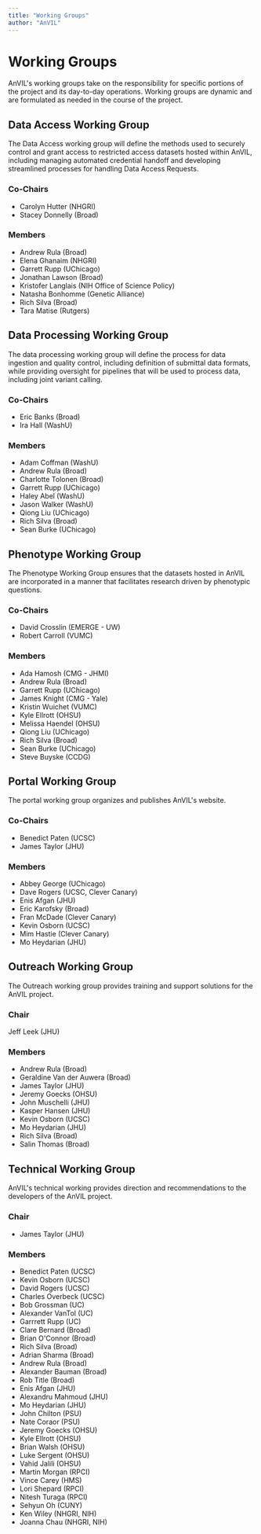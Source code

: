 ```yaml
---
title: "Working Groups"
author: "AnVIL"
---
```


# Working Groups

<hero small>AnVIL's working groups take on the responsibility for specific portions of the project and its day-to-day operations. Working groups are dynamic and are formulated as needed in the course of the project.</hero>

## Data Access Working Group
The Data Access working group will define the methods used to securely control and grant access to restricted access datasets hosted within AnVIL, including managing automated credential handoff and developing streamlined processes for handling Data Access Requests.

### Co-Chairs
- Carolyn Hutter (NHGRI)
- Stacey Donnelly (Broad)

### Members
- Andrew Rula (Broad)
- Elena Ghanaim (NHGRI)
- Garrett Rupp (UChicago)
- Jonathan Lawson (Broad)
- Kristofer Langlais (NIH Office of Science Policy)
- Natasha Bonhomme (Genetic Alliance)
- Rich Silva (Broad)
- Tara Matise (Rutgers)

## Data Processing Working Group
The data processing working group will define the process for data ingestion and quality control, including definition of submittal data formats, while providing oversight for pipelines that will be used to process data, including joint variant calling.

### Co-Chairs
- Eric Banks (Broad)
- Ira Hall (WashU)

### Members
- Adam Coffman (WashU)
- Andrew Rula (Broad)
- Charlotte Tolonen (Broad)
- Garrett Rupp (UChicago)
- Haley Abel (WashU)
- Jason Walker (WashU)
- Qiong Liu (UChicago)
- Rich Silva (Broad)
- Sean Burke (UChicago)

## Phenotype Working Group
The Phenotype Working Group ensures that the datasets hosted in AnVIL are incorporated in a manner that facilitates research driven by phenotypic questions.

### Co-Chairs
- David Crosslin (EMERGE - UW)
- Robert Carroll (VUMC)

### Members
- Ada Hamosh (CMG - JHMI)
- Andrew Rula (Broad)
- Garrett Rupp (UChicago)
- James Knight (CMG - Yale)
- Kristin Wuichet (VUMC)
- Kyle Ellrott (OHSU)
- Melissa Haendel (OHSU)
- Qiong Liu (UChicago)
- Rich Silva (Broad)
- Sean Burke (UChicago)
- Steve Buyske (CCDG)

## Portal Working Group
The portal working group organizes and publishes AnVIL's website.

### Co-Chairs
- Benedict Paten (UCSC)
- James Taylor (JHU)

### Members
- Abbey George (UChicago)
- Dave Rogers (UCSC, Clever Canary)
- Enis Afgan (JHU)
- Eric Karofsky (Broad)
- Fran McDade (Clever Canary)
- Kevin Osborn (UCSC)
- Mim Hastie (Clever Canary)
- Mo Heydarian (JHU)

## Outreach Working Group
The Outreach working group provides training and support solutions for the AnVIL project.

### Chair
Jeff Leek (JHU)

### Members
- Andrew Rula (Broad)
- Geraldine Van der Auwera (Broad)
- James Taylor (JHU)
- Jeremy Goecks (OHSU)
- John Muschelli (JHU)
- Kasper Hansen (JHU)
- Kevin Osborn (UCSC)
- Mo Heydarian (JHU)
- Rich Silva (Broad)
- Salin Thomas (Broad)

## Technical Working Group
AnVIL's technical working provides direction and recommendations to the developers of the AnVIL project.

### Chair
- James Taylor (JHU)

### Members
- Benedict Paten (UCSC)
- Kevin Osborn (UCSC)
- David Rogers (UCSC)
- Charles Overbeck (UCSC)
- Bob Grossman (UC)
- Alexander VanTol (UC)
- Garrrett Rupp (UC)
- Clare Bernard (Broad)
- Brian O'Connor (Broad)
- Rich Silva (Broad)
- Adrian Sharma (Broad)
- Andrew Rula (Broad)
- Alexander Bauman (Broad)
- Rob Title (Broad)
- Enis Afgan (JHU)
- Alexandru Mahmoud (JHU)
- Mo Heydarian (JHU)
- John Chilton (PSU)
- Nate Coraor (PSU)
- Jeremy Goecks (OHSU)
- Kyle Ellrott (OHSU)
- Brian Walsh (OHSU)
- Luke Sergent (OHSU)
- Vahid Jalili (OHSU)
- Martin Morgan (RPCI)
- Vince Carey (HMS)
- Lori Shepard (RPCI) 
- Nitesh Turaga (RPCI)
- Sehyun Oh (CUNY)
- Ken Wiley (NHGRI, NIH)
- Joanna Chau (NHGRI, NIH)


